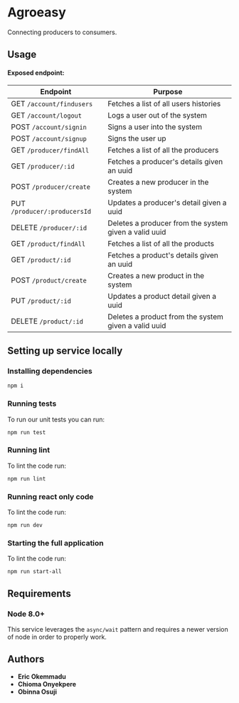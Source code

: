 # Agroeasy

Connecting producers to consumers.

## Usage
#### Exposed endpoint:
| Endpoint                                         | Purpose                                                             |
|--------------------------------------------------|---------------------------------------------------------------------|
| GET `/account/findusers`                         | Fetches a list of all users histories                               |
| GET `/account/logout`                            | Logs a user out of the system                                       |
| POST `/account/signin`                           | Signs a user into the system                                        |
| POST `/account/signup`                           | Signs the user up                                                   |
| GET `/producer/findAll`                          | Fetches a list of all the producers                                 |
| GET `/producer/:id`                              | Fetches a producer's details given an uuid                          |
| POST `/producer/create`                          | Creates a new producer in the system                                |
| PUT `/producer/:producersId`                     | Updates a producer's detail given a uuid                            |
| DELETE `/producer/:id`                           | Deletes a producer from the system given a valid uuid               |
| GET `/product/findAll`                           | Fetches a list of all the products                                  |
| GET `/product/:id`                               | Fetches a product's details given an uuid                           |
| POST `/product/create`                           | Creates a new product in the system                                 |
| PUT `/product/:id`                               | Updates a product detail given a uuid                               |
| DELETE `/product/:id`                            | Deletes a product from the system given a valid uuid                |


## Setting up service locally
### Installing dependencies
```
npm i
```

### Running tests
To run our unit tests you can run:

```
npm run test
```

### Running lint
To lint the code run:

```
npm run lint
```

### Running react only code
To lint the code run:

```
npm run dev
```

### Starting the full application
To lint the code run:

```
npm run start-all
```

## Requirements

### Node 8.0+
This service leverages the `async/wait` pattern and requires a newer version of node in order to properly work.

## Authors
* **Eric Okemmadu**
* **Chioma Onyekpere**
* **Obinna Osuji**
